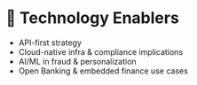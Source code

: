 # 📂 Technology Enablers

- API-first strategy
- Cloud-native infra & compliance implications
- AI/ML in fraud & personalization
- Open Banking & embedded finance use cases